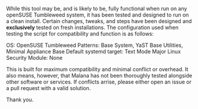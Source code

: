 While this tool may be, and is likely to be, fully functional when run on any openSUSE Tumbleweed system, it has been tested and designed to run on a clean install.  Certain changes, tweaks, and steps have been designed and **exclusively** tested on fresh installations.  The configuration used when testing the script for compatibility and function is as follows:

OS: OpenSUSE Tumbleweed
Patterns: Base System, YaST Base Utilities, Minimal Appliance Base
Default systemd target: Text Mode
Major Linux Security Module: None

This is built for maximum compatibility and minimal conflict or overhead.  It also means, however, that Malana has not been thoroughly tested alongside other software or services.  If conflicts arrise, please either open an issue or a pull request with a valid solution.

Thank you.
